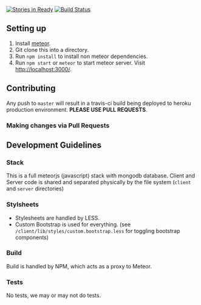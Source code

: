 [![Stories in Ready](https://badge.waffle.io/Samelogic/samelogic-web.png?label=ready&title=Ready)](https://waffle.io/Samelogic/samelogic-web)
[![Build Status](https://travis-ci.org/Samelogic/samelogic-web.svg?branch=master)](https://travis-ci.org/Samelogic/samelogic-web)

## Setting up

1. Install [meteor](https://www.meteor.com/install).
1. Git clone this into a directory.
1. Run `npm install` to install non meteor dependencies.
1. Run `npm start` or `meteor` to start meteor server. Visit [http://localhost:3000/](http://localhost:3000/).

## Contributing

Any push to `master` will result in a travis-ci build being deployed to heroku production environment. **PLEASE USE PULL REQUESTS**.

### Making changes via Pull Requests


## Development Guidelines

### Stack

This is a full meteorjs (javascript) stack with mongodb database. Client and Server code is shared and separated physically by the file system (`client` and `server` directories)

### Stylsheets

- Stylesheets are handled by LESS.
- Custom Bootstrap is used for everything. (see `/client/lib/styles/custom.bootstrap.less` for toggling bootstrap components)

### Build

Build is handled by NPM, which acts as a proxy to Meteor.

### Tests

No tests, we may or may not do tests.
